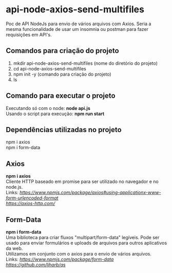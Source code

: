 # api-node-axios-send-multifiles
Poc de API NodeJs para envio de vários arquivos com Axios. Seria a mesma funcionalidade de usar um insomnia ou postman para fazer requisições em API's.  

## Comandos para criação do projeto  
1) mkdir api-node-axios-send-multifiles (nome do diretório do projeto)  
2) cd api-node-axios-send-multifiles  
3) npm init -y (comando para criação do projeto)  
4) ls  
  
## Comando para executar o projeto  
Executando só com o node: **node api.js**  
Usando o script para execução: **npm run start**   
  
## Dependências utilizadas no projeto  
npm i axios  
npm i form-data  
  
## Axios  
**npm i axios**  
Cliente HTTP baseado em promise para ser utilizado no navegador e no node.js.  
Links:
*https://www.npmjs.com/package/axios#using-applicationx-www-form-urlencoded-format*  
*https://axios-http.com/*
  
## Form-Data  
**npm i form-data**  
Uma biblioteca para criar fluxos "multipart/form-data" legíveis. Pode ser usado para enviar formulários e uploads de arquivos para outros aplicativos da web.  
Utilizamos em conjunto com o axios para o envio de vários arquivos.  
Links:
*https://www.npmjs.com/package/form-data*  
*https://github.com/ljharb/qs*
